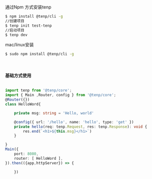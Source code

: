 


<br />

通过Npm 方式安装tenp
```bash
$ npm install @tenp/cli -g
//创建项目
$ tenp init test-tenp
//启动项目
$ tenp dev
```
mac/linux安装
```bash
$ sudo npm install @tenp/cli -g
```

<br>


#### 基础方式使用
```typescript

import tenp from '@tenp/core';
import { Main ,Router, config } from '@tenp/core';
@Router({}) 
class HelloWord{

	private msg: string = 'Hello, world'

	@config({ url: '/hello', name: 'hello', type: 'get' })
	private hello(req: tenp.Request, res: tenp.Response): void {
		res.end(`<h1>${this.msg}</h1>`)
	}

}
Main({
	port: 8080,
	router: [ HelloWord ],
}).then(({app,httpServer}) => {

	})
```

